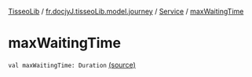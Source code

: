 [TisseoLib](../../index.md) / [fr.docjyJ.tisseoLib.model.journey](../index.md) / [Service](index.md) / [maxWaitingTime](./max-waiting-time.md)

# maxWaitingTime

`val maxWaitingTime: Duration` [(source)](https://github.com/docjyj/tisseoLib/tree/master/src/main/kotlin/fr/docjyJ/tisseoLib/model/journey/Service.kt#L25)